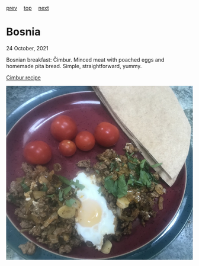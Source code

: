 [prev](bolivia.md)&emsp;
[top](../index.md)&emsp;
[next](botswana.md)
# Bosnia
24 October, 2021


Bosnian breakfast: C&#780;imbur. Minced meat with poached eggs and
homemade pita bread. Simple, straightforward, yummy.

[Cimbur recipe](https://www.all-thats-jas.com/meat-eggs-recipe-cimbur)

![Bosnian breakfast](images/bosnia.jpeg)